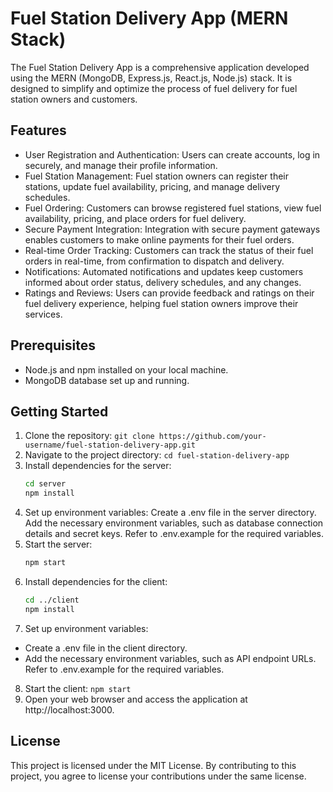 # Fuel Station Delivery App (MERN Stack)
The Fuel Station Delivery App is a comprehensive application developed using the MERN (MongoDB, Express.js, React.js, Node.js) stack. It is designed to simplify and optimize the process of fuel delivery for fuel station owners and customers.

## Features
- User Registration and Authentication: Users can create accounts, log in securely, and manage their profile information.
- Fuel Station Management: Fuel station owners can register their stations, update fuel availability, pricing, and manage delivery schedules.
- Fuel Ordering: Customers can browse registered fuel stations, view fuel availability, pricing, and place orders for fuel delivery.
- Secure Payment Integration: Integration with secure payment gateways enables customers to make online payments for their fuel orders.
- Real-time Order Tracking: Customers can track the status of their fuel orders in real-time, from confirmation to dispatch and delivery.
- Notifications: Automated notifications and updates keep customers informed about order status, delivery schedules, and any changes.
- Ratings and Reviews: Users can provide feedback and ratings on their fuel delivery experience, helping fuel station owners improve their services.

## Prerequisites
- Node.js and npm installed on your local machine.
- MongoDB database set up and running.

## Getting Started
1. Clone the repository:
   ```git clone https://github.com/your-username/fuel-station-delivery-app.git```
2. Navigate to the project directory:
   ```cd fuel-station-delivery-app```
3. Install dependencies for the server:
   ```bash 
   cd server
   npm install
   ```
4. Set up environment variables:
Create a .env file in the server directory.
Add the necessary environment variables, such as database connection details and secret keys. Refer to .env.example for the required variables.
5. Start the server:
   ```bash 
   npm start
   ```
7. Install dependencies for the client:
   ```bash 
   cd ../client
   npm install
   ```
7. Set up environment variables:
- Create a .env file in the client directory.
- Add the necessary environment variables, such as API endpoint URLs. Refer to .env.example for the required variables.
8. Start the client:
```npm start```
9. Open your web browser and access the application at http://localhost:3000.

## License
This project is licensed under the MIT License. By contributing to this project, you agree to license your contributions under the same license.
